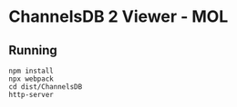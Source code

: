 # ChannelsDB 2 Viewer - MOL

## Running
```
npm install
npx webpack
cd dist/ChannelsDB
http-server
```
